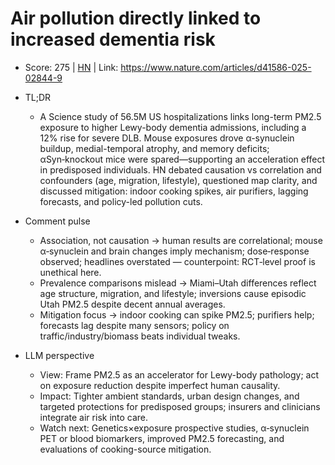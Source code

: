 # Air pollution directly linked to increased dementia risk

- Score: 275 | [HN](https://news.ycombinator.com/item?id=45157897) | Link: https://www.nature.com/articles/d41586-025-02844-9

- TL;DR
    - A Science study of 56.5M US hospitalizations links long-term PM2.5 exposure to higher Lewy-body dementia admissions, including a 12% rise for severe DLB. Mouse exposures drove α-synuclein buildup, medial-temporal atrophy, and memory deficits; αSyn‑knockout mice were spared—supporting an acceleration effect in predisposed individuals. HN debated causation vs correlation and confounders (age, migration, lifestyle), questioned map clarity, and discussed mitigation: indoor cooking spikes, air purifiers, lagging forecasts, and policy-led pollution cuts.

- Comment pulse
    - Association, not causation → human results are correlational; mouse α‑synuclein and brain changes imply mechanism; dose‑response observed; headlines overstated — counterpoint: RCT‑level proof is unethical here.
    - Prevalence comparisons mislead → Miami–Utah differences reflect age structure, migration, and lifestyle; inversions cause episodic Utah PM2.5 despite decent annual averages.
    - Mitigation focus → indoor cooking can spike PM2.5; purifiers help; forecasts lag despite many sensors; policy on traffic/industry/biomass beats individual tweaks.

- LLM perspective
    - View: Frame PM2.5 as an accelerator for Lewy-body pathology; act on exposure reduction despite imperfect human causality.
    - Impact: Tighter ambient standards, urban design changes, and targeted protections for predisposed groups; insurers and clinicians integrate air risk into care.
    - Watch next: Genetics×exposure prospective studies, α‑synuclein PET or blood biomarkers, improved PM2.5 forecasting, and evaluations of cooking-source mitigation.
